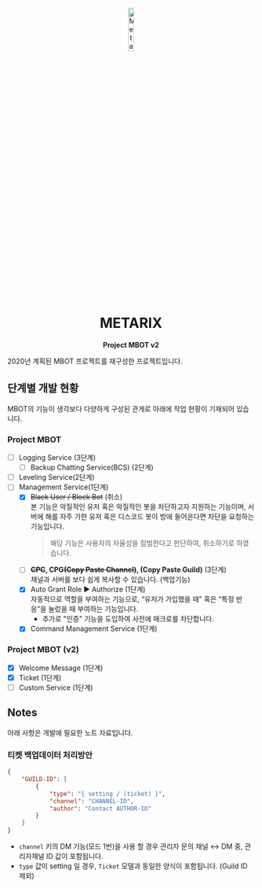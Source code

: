 <p align="center">
    <img src="https://user-images.githubusercontent.com/16767890/130764254-cb2d7a62-a19d-4c10-92a0-9b897910a7fc.png" width="15%" alt="Metarix BOT"/>
</p>
<h1 align="center">METARIX</h1>
<p align="center">
   <b>Project MBOT v2</b>
</p>
2020년 계획된 MBOT 프로젝트를 재구성한 프로젝트입니다.

## 단계별 개발 현황

MBOT의 기능이 생각보다 다양하게 구성된 관게로 아래에 작업 현황이 기재되어 있습니다.

### Project MBOT
* [ ] Logging Service (3단계)
    * [ ] Backup Chatting Service(BCS) (2단계)
* [ ] Leveling Service(2단계)
* [ ] Management Service(1단계)
    * [x] ~~Black User / Block Bot~~ (취소)<br/>
      본 기능은 악질적인 유저 혹은 악질적인 봇을 차단하고자 지원하는 기능이며, 서버에 해를 자주 가한 유저 혹은 디스코드 봇이 방에 들어온다면 차단을 요청하는 기능입니다.
      > 해당 기능은 사용자의 자율성을 침범한다고 판단하여, 취소하기로 하였습니다.
    * [ ] **~~CPC~~, CPG~~(Copy Paste Channel)~~, (Copy Paste Guild)** (3단계)<br/>
      채널과 서버를 보다 쉽게 복사할 수 있습니다. (백업기능)
    * [x] Auto Grant Role ▶ Authorize (1단계)<br/>
      자동적으로 역할을 부여하는 기능으로, “유저가 가입했을 때” 혹은 “특정 반응”을 눌렀을 때 부여하는 기능입니다.
      + 추가로 "인증" 기능을 도입하여 사전에 매크로를 차단합니다.
    * [x] Command Management Service (1단계)
    
### Project MBOT (v2)
* [x] Welcome Message (1단계)
* [x] Ticket (1단계)
* [ ] Custom Service (1단계)

## Notes
아래 사항은 개발에 필요한 노트 자료입니다.

### 티켓 백업데이터 처리방안
```json
{
    "GUILD-ID": [
        {
            "type": "{ setting / (ticket) }",
            "channel": "CHANNEL-ID",
            "author": "Contact AUTHOR-ID"
        }
    ]
}
```
* `channel` 키의 DM 기능(모드 1번)을 사용 할 경우 관리자 문의 채널 ↔ DM 중, 관리자채널 ID 값이 포함됩니다.
* `type` 값이 setting 일 경우, `Ticket` 모델과 동일한 양식이 포함됩니다. (Guild ID 제외)